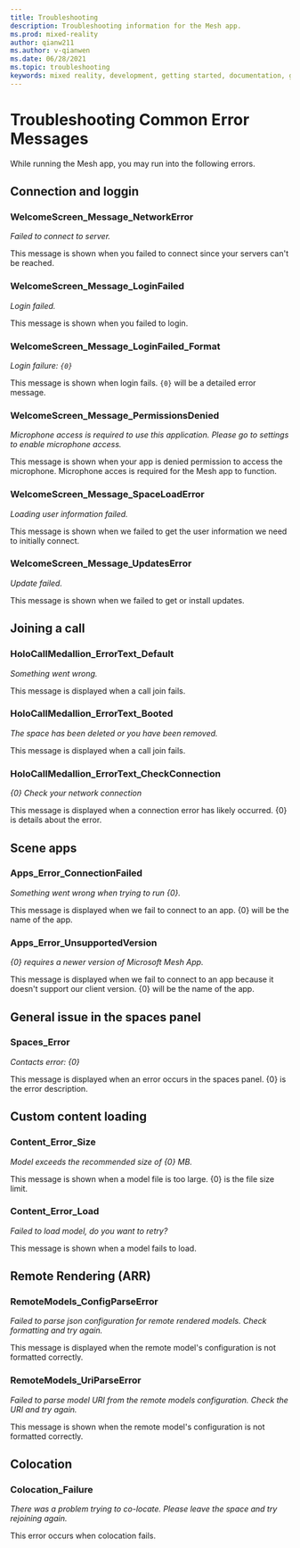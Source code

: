 ```yaml
---
title: Troubleshooting
description: Troubleshooting information for the Mesh app.
ms.prod: mixed-reality
author: qianw211
ms.author: v-qianwen
ms.date: 06/28/2021
ms.topic: troubleshooting
keywords: mixed reality, development, getting started, documentation, guides, features, holograms
---
```


# Troubleshooting Common Error Messages

While running the Mesh app, you may run into the following errors.

## Connection and loggin

### WelcomeScreen_Message_NetworkError

*Failed to connect to server.*

This message is shown when you failed to connect since your servers can't be reached.

### WelcomeScreen_Message_LoginFailed

*Login failed.*

This message is shown when you failed to login.

### WelcomeScreen_Message_LoginFailed_Format

*Login failure: `{0}`*

This message is shown when login fails. `{0}` will be a detailed error message.

### WelcomeScreen_Message_PermissionsDenied

*Microphone access is required to use this application. Please go to settings to enable microphone access.*

This message is shown when your app is denied permission to access the microphone.  Microphone acces is required for the Mesh app to function.

### WelcomeScreen_Message_SpaceLoadError

*Loading user information failed.*

This message is shown when we failed to get the user information we need to initially connect.

### WelcomeScreen_Message_UpdatesError

*Update failed.*

This message is shown when we failed to get or install updates.

## Joining a call

### HoloCallMedallion_ErrorText_Default

*Something went wrong.*

This message is displayed when a call join fails.

### HoloCallMedallion_ErrorText_Booted

*The space has been deleted or you have been removed.*

This message is displayed when a call join fails.

### HoloCallMedallion_ErrorText_CheckConnection

*{0}&#xA;&#xA;Check your network connection*

This message is displayed when a connection error has likely occurred. {0} is details about the error.

## Scene apps

### Apps_Error_ConnectionFailed

*Something went wrong when trying to run {0}.*

This message is displayed when we fail to connect to an app. {0} will be the name of the app.

### Apps_Error_UnsupportedVersion

*{0} requires a newer version of Microsoft Mesh App.*

This message is displayed when we fail to connect to an app because it doesn't support our client version. {0} will be the name of the app.

## General issue in the spaces panel

### Spaces_Error

*Contacts error: {0}*

This message is displayed when an error occurs in the spaces panel. {0} is the error description.

## Custom content loading

### Content_Error_Size

*Model exceeds the recommended size of {0} MB.*

This message is shown when a model file is too large. {0} is the file size limit.

### Content_Error_Load

*Failed to load model, do you want to retry?*

This message is shown when a model fails to load.

## Remote Rendering (ARR)

### RemoteModels_ConfigParseError

*Failed to parse json configuration for remote rendered models. Check formatting and try again.*

This message is displayed when the remote model's configuration is not formatted correctly.

### RemoteModels_UriParseError

*Failed to parse model URI from the remote models configuration. Check the URI and try again.*

This message is shown when the remote model's configuration is not formatted correctly.

## Colocation

### Colocation_Failure

*There was a problem trying to co-locate. Please leave the space and try rejoining again.*

This error occurs when colocation fails. 